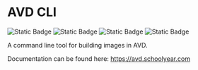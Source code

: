 # AVD CLI

![Static Badge](https://img.shields.io/badge/staticcheck-passes-green)
![Static Badge](https://img.shields.io/badge/Windows-amd64+arm64-blue)
![Static Badge](https://img.shields.io/badge/macOS-intel+silicon-blue)
![Static Badge](https://img.shields.io/badge/linux-amd64+arm64-blue)

A command line tool for building images in AVD.

Documentation can be found here: https://avd.schoolyear.com